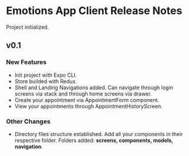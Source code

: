# Emotions App Client Release Notes
Project initialized.

## v0.1

### New Features
* Init project with Expo CLI.
* Store builded with Redux.
* Shell and Landing Navigations added. Can navigate through login screens via stack and through home screens via drawer.
* Create your appointment via AppointmentForm component.
* View your appointments through AppointmentHistoryScreen.

### Other Changes
* Directory files structure established. Add all your components in their respective folder. Folders added: **screens, components, models, navigation**.
